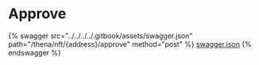 # Approve

{% swagger src="../../../../.gitbook/assets/swagger.json" path="/thena/nft/{address}/approve" method="post" %}
[swagger.json](../../../../.gitbook/assets/swagger.json)
{% endswagger %}
